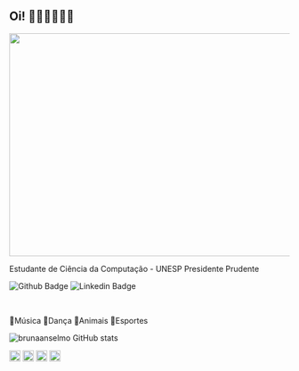 ## Oi! 🌸🌈🍧🦄🦋✨

<img src="https://media.giphy.com/media/ao2IHZ0y6ZD2M/giphy.gif?cid=ecf05e47goi8hlmxr5bm92xn1muh3k7hy1lznni0gbmzkl60&rid=giphy.gif&ct=g" width="530" height="400" />

Estudante de Ciência da Computação - UNESP Presidente Prudente

![Github Badge](https://img.shields.io/badge/-Github-000?style=flat-square&logo=Github&logoColor=white&link=https://github.com/brunaanselmo)  ![Linkedin Badge](https://img.shields.io/badge/-LinkedIn-blue?style=flat-square&logo=Linkedin&logoColor=white&link=https://www.linkedin.com/in/bruna-anselmo-19393118a/)

<br>
 
💙Música 💜Dança 💛Animais 🧡Esportes 
 <br>
 


![brunaanselmo GitHub stats](https://github-readme-stats.vercel.app/api?username=brunaanselmo&theme=tokyonight)

<code><img height="20" src="https://img.shields.io/badge/HTML5-E34F26?style=for-the-badge&logo=html5&logoColor=white"></code>
<code><img height="20" src="https://img.shields.io/badge/CSS3-1572B6?style=for-the-badge&logo=css3&logoColor=white"></code>
<code><img height="20" src="https://img.shields.io/badge/JavaScript-323330?style=for-the-badge&logo=javascript&logoColor=F7DF1E"></code>
<code><img height="20" src="https://img.shields.io/badge/C-00599C?style=for-the-badge&logo=c&logoColor=white"></code>








  
 


